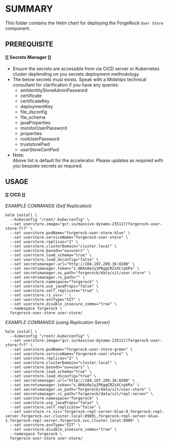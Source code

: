 # **SUMMARY**

This folder contains the Helm chart for deploying the ForgeRock `User Store` component.

## **PREREQUISITE**

#### [[ Secrets Manager ]]
- Ensure the secrets are accessible from via CICD server or Kubernetes cluster deplending on you secrets deployment methodology.
- The below secrets must exists. Speak with a Midships technical consultant for clarification if you have any queries:
  - amIdentityStoreAdminPassword
  - certificate
  - certificateKey
  - deploymentKey
  - file_dsconfig
  - file_schema
  - javaProperties
  - monitorUserPassword
  - properties
  - rootUserPassword
  - truststorePwd
  - userStoreCertPwd
- Note: <br/>
  Above list is default for the accelerator. Please updates as required with you bespoke secrets as required.

## **USAGE**

#### [[ CICD ]]
_EXAMPLE COMMANDS (Self Replication)_
```
helm install \
  --kubeconfig "/root/.kube/config" \
  --set userstore.image="gcr.io/massive-dynamo-235117/forgerock-user-store:fr7" \
  --set userstore.podName="forgerock-user-store-blue" \
  --set userstore.serviceName="forgerock-user-store" \
  --set userstore.replicas="2" \
  --set userstore.clusterDomain="cluster.local" \
  --set userstore.basedn="ou=users" \
  --set userstore.load_schema="true" \
  --set userstore.load_dsconfig="false" \
  --set secretsmanager.url="http://104.197.209.36:8200" \
  --set secretsmanager.token="s.0KKo0eJy1PKgqCRZsXCrpbPa" \
  --set secretsmanager.us_path="forgerock/data/sit/user-store" \
  --set secretsmanager.rs_path="" \
  --set userstore.namespace="forgerock" \
  --set userstore.use_javaProps="false" \
  --set userstore.self_replicate="true" \
  --set userstore.rs_svc='' \
  --set userstore.envType="SIT" \
  --set userstore.disable_insecure_comms="true" \
  --namespace forgerock \
  forgerock-user-store user-store/
```

_EXAMPLE COMMANDS (using Replication Server)_
```
helm install \
  --kubeconfig "/root/.kube/config" \
  --set userstore.image="gcr.io/massive-dynamo-235117/forgerock-user-store:fr7" \
  --set userstore.podName="forgerock-user-store-green" \
  --set userstore.serviceName="forgerock-user-store" \
  --set userstore.replicas="2" \
  --set userstore.clusterDomain="cluster.local" \
  --set userstore.basedn="ou=users" \
  --set userstore.load_schema="true" \
  --set userstore.load_dsconfig="true" \
  --set secretsmanager.url="http://104.197.209.36:8200" \
  --set secretsmanager.token="s.0KKo0eJy1PKgqCRZsXCrpbPa" \
  --set secretsmanager.us_path="forgerock/data/sit/user-store" \
  --set secretsmanager.rs_path="forgerock/data/sit/repl-server" \
  --set userstore.namespace="forgerock" \
  --set userstore.use_javaProps="false" \
  --set userstore.self_replicate="false" \
  --set userstore.rs_svc='forgerock-repl-server-blue-0.forgerock-repl-server.forgerock.svc.cluster.local:8989\,forgerock-repl-server-blue-1.forgerock-repl-server.forgerock.svc.cluster.local:8989' \
  --set userstore.envType="SIT" \
  --set userstore.disable_insecure_comms="true" \
  --namespace forgerock \
  forgerock-user-store user-store/
```
